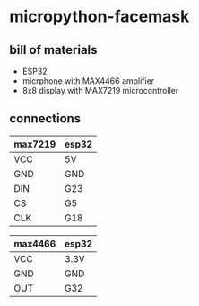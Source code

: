# micropython-facemask

## bill of materials

* ESP32
* micrphone with MAX4466 amplifier
* 8x8 display with MAX7219 microcontroller

## connections

| max7219 | esp32 |
|---------|-------|
| VCC     | 5V    |
| GND     | GND   |
| DIN     | G23   |
| CS      | G5    |
| CLK     | G18   |


| max4466 | esp32 |
|---------|-------|
| VCC     | 3.3V  |
| GND     | GND   |
| OUT     | G32   |
